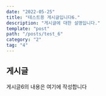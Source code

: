 ```yaml
---
date: "2022-05-25"
title: "테스트용 게시글입니다6."
description: "게시글에 대한 설명입니다."
template: "post"
path: "/posts/test_6"
category: "2"
tag: "4"
---
```


## 게시글

게시글6의 내용은 여기에 작성합니다